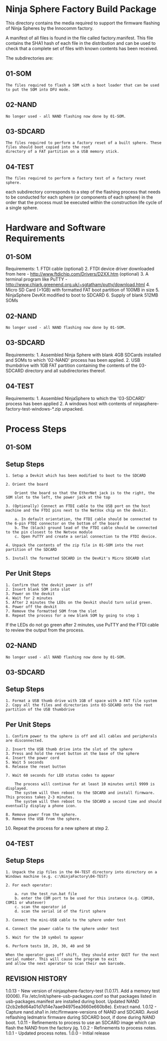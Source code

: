 Ninja Sphere Factory Build Package
==================================

This directory contains the media required to support the firmware flashing of Ninja Spheres by the Innocomm factory.

A manifest of all files is found in the file called factory.manifest. This file contains the SHA1 hash of each file in the distribution and can be used to check that a complete set of files with known contents has been received.

The subdirectories are:

01-SOM
------
	The files required to flash a SOM with a boot loader that can be used to put the SOM into DFU mode.

02-NAND
-------
	No longer used - all NAND flashing now done by 01-SOM.

03-SDCARD
---------
	The files required to perform a factory reset of a built sphere. These files should boot copied into the root
	directory of a FAT partition on a USB memory stick.

04-TEST
-------
	The files required to perform a factory test of a factory reset sphere.

each subdirectory corresponds to a step of the flashing process that needs to be conducted for each sphere (or components of each sphere) in the order that the process must be executed within the construction life cycle of a single sphere.

Hardware and Software Requirements
==================================

01-SOM
------
Requirements:
	1. FTDI cable (optional)
	2. FTDI device driver downloaded from here - http://www.ftdichip.com/Drivers/D2XX.htm (optional)
	3. A terminal program like PuTTY - http://www.chiark.greenend.org.uk/~sgtatham/putty/download.html
	4. Micro SD Card (>1GB) with formatted FAT boot partition of 100MB in size
	5. NinjaSphere DevKit modified to boot to SDCARD
	6. Supply of blank 512MB SOMs

02-NAND
-------
	No longer used - all NAND flashing now done by 01-SOM.

03-SDCARD
---------
Requirements:
	1. Assembled Ninja Sphere with blank 4GB SDCards installed and SOMs to which '02-NAND' process has been applied.
	2. USB thumbdrive with 1GB FAT partition containing the contents of the 03-SDCARD directory and all subdirectories thereof.

04-TEST
-------
Requirements:
	1. Assembled NinjaSphere to which the '03-SDCARD' process has been applied
	2. A windows host with contents of ninjasphere-factory-test-windows-*.zip unpacked.

Process Steps
=============

01-SOM
------

Setup Steps
-----------
	1. Setup a Devkit which has been modified to boot to the SDCARD

	2. Orient the board

		Orient the board so that the EtherNet jack is to the right, the SOM slot to the left, the power jack at the top

	3. (Optionally) Connect an FTDI cable to the USB port on the host machine and the FTDI pins next to the NetVox chip on the devkit.

		a. In default orientation, the FTDI cable should be connected to the 6-pin FTDI connector on the bottom of the board
		b. The (black) ground lead of the FTDI cable should be connected to the pin closest to the Netvox module
		c. Open PuTTY and create a serial connection to the FTDI device.

	4. Unpack the contents of the zip file in 01-SOM into the root partition of the SDCARD

	5. Install the formatted SDCARD in the DevKit's Micro SDCARD slot

Per Unit Steps
--------------
	1. Confirm that the devkit power is off
	2. Insert blank SOM into slot
	3. Power on the devkit
	4. Wait for 2 minutes
	5. After 2 minutes the LEDs on the Devkit should turn solid green.
	6. Power off the devkit
	7. Remove the formatted SOM from the slot
	8. Repeat the process for a new blank SOM by going to step 1

If the LEDs do not go green after 2 minutes, use PuTTY and the FTDI cable to review the output from the process.

02-NAND
-------
	No longer used - all NAND flashing now done by 01-SOM.

03-SDCARD
---------

Setup Steps
-----------
	1. Format a USB thumb drive with 1GB of space with a FAT file system
	2. Copy all the files and directories into 03-SDCARD onto the root partition of the USB thumbdrive

Per Unit Steps
--------------
	1. Confirm power to the sphere is off and all cables and peripherals are disconnected.

	2. Insert the USB thumb drive into the slot of the sphere
	3. Press and hold the reset button at the base of the sphere
	4. Insert the power cord
	5. Wait 5 seconds
	6. Release the reset button

	7. Wait 60 seconds for LED status codes to appear

		The process will continue for at least 10 minutes until 9999 is displayed.
		The system will then reboot to the SDCARD and install firmware. This process takes 2-3 minutes.
		The system will then reboot to the SDCARD a second time and should eventually display a phone icon.

	8. Remove power from the sphere.
	9. Remove the USB from the sphere.
   10. Repeat the process for a new sphere at step 2.

04-TEST
-------
Setup Steps
-----------
	1. Unpack the zip files in the 04-TEST directory into directory on a Windows machine (e.g. c:\NinjaFactory\04-TEST)

	2. For each operator:

		a. run the test_run.bat file
		b. enter the COM port to be used for this instance (e.g. COM10, COM11 or whatever)
		c. scan the operator id
		d. scan the serial id of the first sphere

	3. Connect the mini-USB cable to the sphere under test

	4. Connect the power cable to the sphere under test

	5. Wait for the 10 symbol to appear

	6. Perform tests 10, 20, 30, 40 and 50

	When the operator goes off shift, they should enter QUIT for the next serial number. This will cause the program to exit
	and allow the next operator to scan their own barcode.

REVISION HISTORY
----------------
1.0.13 - New version of ninjasphere-factory-test (1.0.17). Add a memory test (0006). Fix /etc/init/sphere-usb-packages.conf so that packages listed in usb-packages.manifest are installed during boot. Updated NAND (2cb2e8d64a01d7d14e7aae94975ea3660e660b8e). Extract
nand.
1.0.12 - Capture nand.sha1 in /etc/firmware-versions of NAND and SDCARD. Avoid reflashing ledmatrix firmware during SDCARD boot, if done during NAND boot.
1.0.11 - Refinements to process to use an SDCARD image which can flash the NAND from the factory jig.
1.0.2 - Refinements to process notes.
1.0.1 - Updated process notes.
1.0.0 - Initial release